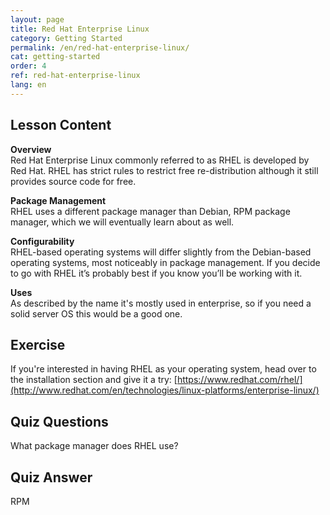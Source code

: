 ```yaml
---
layout: page
title: Red Hat Enterprise Linux
category: Getting Started
permalink: /en/red-hat-enterprise-linux/
cat: getting-started
order: 4
ref: red-hat-enterprise-linux
lang: en
---
```

## Lesson Content

**Overview**  
Red Hat Enterprise Linux commonly referred to as RHEL is developed by Red Hat. RHEL has strict rules to restrict free re-distribution although it still provides source code for free.

**Package Management**  
RHEL uses a different package manager than Debian, RPM package manager, which we will eventually learn about as well.

**Configurability**  
RHEL-based operating systems will differ slightly from the Debian-based operating systems, most noticeably in package management. If you decide to go with RHEL it’s probably best if you know you’ll be working with it.

**Uses**  
As described by the name it's mostly used in enterprise, so if you need a solid server OS this would be a good one.

## Exercise

If you're interested in having RHEL as your operating system, head over to the installation section and give it a try: [https://www.redhat.com/rhel/](http://www.redhat.com/en/technologies/linux-platforms/enterprise-linux/)

## Quiz Questions

What package manager does RHEL use?  
  
  
  
  
  
  
  
  
  
  
  
  
  
  
  
  
  
  
  
  
  
  
  
  
  
  


## Quiz Answer

RPM